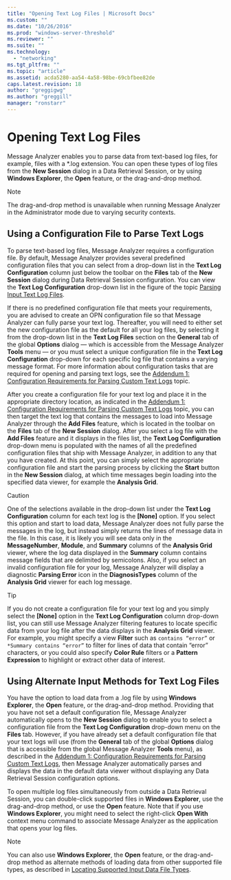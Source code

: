 ```yaml
---
title: "Opening Text Log Files | Microsoft Docs"
ms.custom: ""
ms.date: "10/26/2016"
ms.prod: "windows-server-threshold"
ms.reviewer: ""
ms.suite: ""
ms.technology: 
  - "networking"
ms.tgt_pltfrm: ""
ms.topic: "article"
ms.assetid: acda5280-aa54-4a58-98be-69cbfbee82de
caps.latest.revision: 18
author: "greggigwg"
ms.author: "greggill"
manager: "ronstarr"
---
```

# Opening Text Log Files
Message Analyzer enables you to parse data from text-based log files, for example, files with a \*.log extension. You can open these types of log files from the **New Session** dialog in a Data Retrieval Session, or by using **Windows Explorer**, the **Open** feature, or the drag-and-drop method.  
  
> [!NOTE]
>  The drag-and-drop method is unavailable when running Message Analyzer in the Administrator mode due to varying security contexts.  
  
## Using a Configuration File to Parse Text Logs  
 To parse text-based log files, Message Analyzer requires a configuration file. By default, Message Analyzer provides several predefined configuration files that you can select from a drop-down list in the **Text Log Configuration** column just below the toolbar on the **Files** tab of the **New Session** dialog during Data Retrieval Session configuration. You can view the **Text Log Configuration** drop-down list in the figure of the topic [Parsing Input Text Log Files](message-analyzer-tutorial.md#BKMK_ParsingLogFiles).  
  
 If there is no predefined configuration file that meets your requirements, you are advised to create an OPN configuration file so that Message Analyzer can fully parse your text log. Thereafter, you will need to either set the new configuration file as the default for all your log files, by selecting it from the drop-down list in the **Text Log Files** section on the **General** tab of the global **Options** dialog — which is accessible from the Message Analyzer **Tools** menu — or you must select a unique configuration file in the **Text Log Configuration** drop-down for each specific log file that contains a varying message format. For more information about configuration tasks that are required for opening and parsing text logs, see the [Addendum 1: Configuration Requirements for Parsing Custom Text Logs](addendum-1-configuration-requirements-for-parsing-customtext-logs.md) topic.  
  
 After you create a configuration file for your text log and place it in the appropriate directory location, as indicated in the [Addendum 1: Configuration Requirements for Parsing Custom Text Logs](addendum-1-configuration-requirements-for-parsing-customtext-logs.md) topic, you can then target the text log that contains the messages to load into Message Analyzer through the **Add Files** feature, which is located in the toolbar on the **Files** tab of the **New Session** dialog. After you select a log file with the **Add Files** feature and it displays in the files list, the **Text Log Configuration** drop-down menu is populated with the names of all the predefined configuration files that ship with Message Analyzer, in addition to any that you have created. At this point, you can simply select the appropriate configuration file and start the parsing process by clicking the **Start** button in the **New Session** dialog, at which time messages begin loading into the specified data viewer, for example the **Analysis Grid**.  
  
> [!CAUTION]
>  One of the selections available in the drop-down list under the **Text Log Configuration** column for each text log is the **[None]** option. If you select this option and start to load data, Message Analyzer does not fully parse the messages in the log, but instead simply returns the lines of message data in the file. In this case, it is likely you will see data only in the **MessageNumber**, **Module**, and **Summary** columns of the **Analysis Grid** viewer, where the log data displayed in the **Summary** column contains message fields that are delimited by semicolons. Also, if you select an invalid configuration file for your log, Message Analyzer will display a diagnostic **Parsing Error** icon in the **DiagnosisTypes** column of the **Analysis Grid** viewer for each log message.  
  
> [!TIP]
>  If you do not create a configuration file for your text log and you simply select the **[None]** option in the **Text Log Configuration** column drop-down list, you can still use Message Analyzer filtering features to locate specific data from your log file after the data displays in the **Analysis Grid** viewer. For example, you might specify a view **Filter** such as `contains “error”` or `*Summary contains “error”` to filter for lines of data that contain “error” characters, or you could also specify **Color Rule** filters or a **Pattern Expression** to highlight or extract other data of interest.  
  
## Using Alternate Input Methods for Text Log Files  
 You have the option to load data from a .log file by using **Windows Explorer**, the **Open** feature, or the drag-and-drop method. Providing that you have not set a default configuration file, Message Analyzer automatically opens to the **New Session** dialog to enable you to select a configuration file from the **Text Log Configuration** drop-down menu on the **Files** tab. However, if you have already set a default configuration file that your text logs will use (from the **General** tab of the global **Options** dialog that is accessible from the global Message Analyzer **Tools** menu), as described in the [Addendum 1: Configuration Requirements for Parsing Custom Text Logs](addendum-1-configuration-requirements-for-parsing-customtext-logs.md), then Message Analyzer automatically parses and displays the data in the default data viewer without displaying any Data Retrieval Session configuration options.  
  
 To open multiple log files simultaneously from outside a Data Retrieval Session, you can double-click supported files in **Windows Explorer**, use the drag-and-drop method, or use the **Open** feature. Note that if you use **Windows Explorer**, you might need to select the right-click **Open With** context menu command to associate Message Analyzer as the application that opens your log files.  
  
> [!NOTE]
>  You can also use **Windows Explorer**, the **Open** feature, or the drag-and-drop method as alternate methods of loading data from other supported file types, as described in [Locating Supported Input Data File Types](locating-supported-input-data-file-types.md).